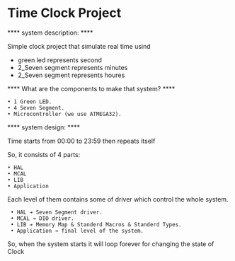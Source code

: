 # Time Clock Project

**** system description: ****

Simple clock project that simulate real time usind 
- green led represents second
- 2_Seven segment represents minutes
- 2_Seven segment represents houres

**** What are the components to make that system? ****

    • 1 Green LED.
    • 4 Seven Segment.
    • Microcontroller (we use ATMEGA32).

**** system design: ****

Time starts from 00:00 to 23:59 then repeats itself

So, it consists of 4 parts:

    • HAL  
    • MCAL 
    • LIB
    • Application
  
Each level of them contains some of driver which control the whole system.

     • HAL ➔ Seven Segment driver.
     • MCAL ➔ DIO driver.
     • LIB ➔ Memory Map & Standerd Macros & Standerd Types.
     • Application ➔ final level of the system.
  
So, when the system starts it will loop forever for changing the state of Clock
